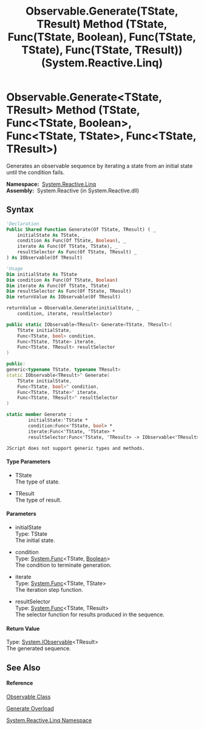 ﻿---
title: Observable.Generate(TState, TResult) Method (TState, Func(TState, Boolean), Func(TState, TState), Func(TState, TResult)) (System.Reactive.Linq)
TOCTitle: Generate(TState, TResult) Method (TState, Func(TState, Boolean), Func(TState, TState), Func(TState, TResult))
ms:assetid: M:System.Reactive.Linq.Observable.Generate``2(``0,System.Func{``0,System.Boolean},System.Func{``0,``0},System.Func{``0,``1})
ms:mtpsurl: https://msdn.microsoft.com/en-us/library/Hh229642(v=VS.103)
ms:contentKeyID: 36069057
ms.date: 06/28/2011
mtps_version: v=VS.103
dev_langs:
- vb
- csharp
- c++
- fsharp
- jscript
---

# Observable.Generate\<TState, TResult\> Method (TState, Func\<TState, Boolean\>, Func\<TState, TState\>, Func\<TState, TResult\>)

Generates an observable sequence by iterating a state from an initial state until the condition fails.

**Namespace:**  [System.Reactive.Linq](hh211929\(v=vs.103\).md)  
**Assembly:**  System.Reactive (in System.Reactive.dll)

## Syntax

``` vb
'Declaration
Public Shared Function Generate(Of TState, TResult) ( _
    initialState As TState, _
    condition As Func(Of TState, Boolean), _
    iterate As Func(Of TState, TState), _
    resultSelector As Func(Of TState, TResult) _
) As IObservable(Of TResult)
```

``` vb
'Usage
Dim initialState As TState
Dim condition As Func(Of TState, Boolean)
Dim iterate As Func(Of TState, TState)
Dim resultSelector As Func(Of TState, TResult)
Dim returnValue As IObservable(Of TResult)

returnValue = Observable.Generate(initialState, _
    condition, iterate, resultSelector)
```

``` csharp
public static IObservable<TResult> Generate<TState, TResult>(
    TState initialState,
    Func<TState, bool> condition,
    Func<TState, TState> iterate,
    Func<TState, TResult> resultSelector
)
```

``` c++
public:
generic<typename TState, typename TResult>
static IObservable<TResult>^ Generate(
    TState initialState, 
    Func<TState, bool>^ condition, 
    Func<TState, TState>^ iterate, 
    Func<TState, TResult>^ resultSelector
)
```

``` fsharp
static member Generate : 
        initialState:'TState * 
        condition:Func<'TState, bool> * 
        iterate:Func<'TState, 'TState> * 
        resultSelector:Func<'TState, 'TResult> -> IObservable<'TResult> 
```

``` jscript
JScript does not support generic types and methods.
```

#### Type Parameters

  - TState  
    The type of state.

<!-- end list -->

  - TResult  
    The type of result.

#### Parameters

  - initialState  
    Type: TState  
    The initial state.  

<!-- end list -->

  - condition  
    Type: [System.Func](https://msdn.microsoft.com/en-us/library/Bb549151)\<TState, [Boolean](https://msdn.microsoft.com/en-us/library/a28wyd50)\>  
    The condition to terminate generation.  

<!-- end list -->

  - iterate  
    Type: [System.Func](https://msdn.microsoft.com/en-us/library/Bb549151)\<TState, TState\>  
    The iteration step function.  

<!-- end list -->

  - resultSelector  
    Type: [System.Func](https://msdn.microsoft.com/en-us/library/Bb549151)\<TState, TResult\>  
    The selector function for results produced in the sequence.  

#### Return Value

Type: [System.IObservable](https://msdn.microsoft.com/en-us/library/Dd990377)\<TResult\>  
The generated sequence.  

## See Also

#### Reference

[Observable Class](hh244252\(v=vs.103\).md)

[Generate Overload](hh212045\(v=vs.103\).md)

[System.Reactive.Linq Namespace](hh211929\(v=vs.103\).md)

